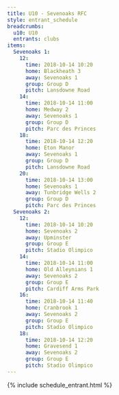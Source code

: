 ```yaml
---
title: U10 - Sevenoaks RFC
style: entrant_schedule
breadcrumbs:
  u10: U10
  entrants: clubs
items:
  Sevenoaks 1:
    12:
      time: 2018-10-14 10:20
      home: Blackheath 3
      away: Sevenoaks 1
      group: Group D
      pitch: Lansdowne Road
    14:
      time: 2018-10-14 11:00
      home: Medway 2
      away: Sevenoaks 1
      group: Group D
      pitch: Parc des Princes
    18:
      time: 2018-10-14 12:20
      home: Eton Manor
      away: Sevenoaks 1
      group: Group D
      pitch: Lansdowne Road
    20:
      time: 2018-10-14 13:00
      home: Sevenoaks 1
      away: Tunbridge Wells 2
      group: Group D
      pitch: Parc des Princes
  Sevenoaks 2:
    12:
      time: 2018-10-14 10:20
      home: Sevenoaks 2
      away: Upminster
      group: Group E
      pitch: Stadio Olimpico
    14:
      time: 2018-10-14 11:00
      home: Old Alleynians 1
      away: Sevenoaks 2
      group: Group E
      pitch: Cardiff Arms Park
    16:
      time: 2018-10-14 11:40
      home: Cranbrook 1
      away: Sevenoaks 2
      group: Group E
      pitch: Stadio Olimpico
    18:
      time: 2018-10-14 12:20
      home: Gravesend 1
      away: Sevenoaks 2
      group: Group E
      pitch: Stadio Olimpico
---
```


{% include schedule_entrant.html %}
